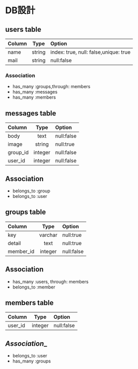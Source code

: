 # __DB設計__
## __users table__
|Column|Type|Option|
|:-|:-:|:-|
|name|string|index: true, null: false,unique: true|
|mail|string|null:false|

### __Association__

* has_many :groups,through: members
* has_many :messages
* has_many :members


## __messages table__
|Column|Type|Option|
|:-|:-:|:-|
|body|text|null:false|
|image|string|null:true|
|group_id|integer|null:false|
|user_id|integer|null:false|

## __Association__

* belongs_to :group
* belongs_to :user


## __groups table__
|Column|Type|Option|
|:-|:-:|:-|
|key|varchar|null:true|
|detail|text|null:true|
|member_id|integer|null:false|

## __Association__

* has_many :users, through: members
* belongs_to :member


## __members table__
|Column|Type|Option|
|:-|:-:|:-|
|user_id|integer|null:false|

## _Association__

* belongs_to :user
* has_many :groups
